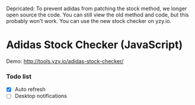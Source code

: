 Depricated: To prevent adidas from patching the stock method, we longer open source the code. You can still view the old method and code, but this probably won't work. You can use the new stock checker on yzy.io.

# Adidas Stock Checker (JavaScript)
Demo: http://tools.yzy.io/adidas-stock-checker/

### Todo list
- [x] Auto refresh
- [ ] Desktop notifications
